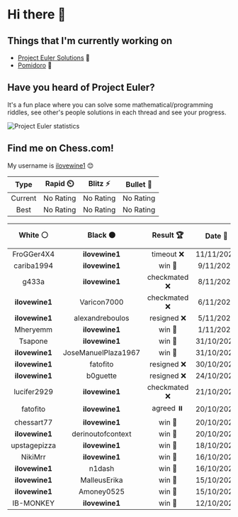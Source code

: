 <meta http-equiv='cache-control' content='no-cache'> 
<meta http-equiv='expires' content='0'> 
<meta http-equiv='pragma' content='no-cache'>

# Hi there 👋

## Things that I'm currently working on

- [Project Euler Solutions](https://github.com/ilovewine/project-euler-solutions) 🤔
- [Pomidoro](https://github.com/ilovewine/pomidoro) 🍅

## Have you heard of Project Euler?

It's a fun place where you can solve some mathematical/programming riddles, see other's people solutions in each thread and see your progress.

<img src="https://projecteuler.net/profile/ilovewine.png?" alt="Project Euler statistics" />

## Find me on Chess.com!

My username is [ilovewine1](https://www.chess.com/member/ilovewine1) 😊

<!--START_SECTION:chessStats-->
<!-- Automatically generated with https://github.com/Balastrong/chess-stats-action -->

| Type | Rapid ⏲️ | Blitz ⚡ | Bullet 🔫 |
|:---:|:---:|:---:|:---:|
| Current | No Rating | No Rating | No Rating |
| Best | No Rating | No Rating | No Rating |

| White ⚪ | Black ⚫ | Result 🏆 | Date 📅 | Position 🗺️ | Type 🕕 |
|:---:|:---:|:---:|:---:|:---:|:---:|
| FroGGer4X4 | **ilovewine1** | timeout ❌ | 11/11/2023 | <a href="http://www.ee.unb.ca/cgi-bin/tervo/fen.pl?select=r2qkbnr/ppp1pp2/2np3p/5bp1/3P4/2N2NP1/PPP1PPBP/R1BQ1RK1 b kq - 1 6">Link</a> | Daily |
| cariba1994 | **ilovewine1** | win 🥇 | 9/11/2023 | <a href="http://www.ee.unb.ca/cgi-bin/tervo/fen.pl?select=r1bqkb1r/1p1p1p2/p1p2p1p/n3p3/P1B1P3/3P1N2/1PP2PPP/R1BQK2R w KQkq - 0 9">Link</a> | Daily |
| g433a | **ilovewine1** | checkmated ❌ | 8/11/2023 | <a href="http://www.ee.unb.ca/cgi-bin/tervo/fen.pl?select=qn3b1r/6pp/3k4/1Q1p4/5B2/8/PP3PPP/2R1R1K1 b - - 2 23">Link</a> | Daily |
| **ilovewine1** | Varicon7000 | checkmated ❌ | 6/11/2023 | <a href="http://www.ee.unb.ca/cgi-bin/tervo/fen.pl?select=8/2R5/2p2k2/3p1pp1/3P4/8/7r/r4K2 w - - 8 47">Link</a> | Daily |
| **ilovewine1** | alexandreboulos | resigned ❌ | 5/11/2023 | <a href="http://www.ee.unb.ca/cgi-bin/tervo/fen.pl?select=8/2k5/1p6/3K4/8/8/p7/8 w - - 0 56">Link</a> | Daily |
| Mheryemm | **ilovewine1** | win 🥇 | 1/11/2023 | <a href="http://www.ee.unb.ca/cgi-bin/tervo/fen.pl?select=rnbqkbnr/pppp1ppp/8/4p3/4P3/8/PPPP1PPP/RNBQKBNR w KQkq e6 0 2">Link</a> | Daily |
| Tsapone | **ilovewine1** | win 🥇 | 31/10/2023 | <a href="http://www.ee.unb.ca/cgi-bin/tervo/fen.pl?select=r1bqkbnr/1ppp1ppp/p1n5/1B2p3/4P3/5N2/PPPP1PPP/RNBQK2R w KQkq - 0 4">Link</a> | Daily |
| **ilovewine1** | JoseManuelPlaza1967 | win 🥇 | 31/10/2023 | <a href="http://www.ee.unb.ca/cgi-bin/tervo/fen.pl?select=8/8/7p/3B3P/P7/8/2KBk1Q1/8 b - - 8 65">Link</a> | Daily |
| **ilovewine1** | fatofito | resigned ❌ | 30/10/2023 | <a href="http://www.ee.unb.ca/cgi-bin/tervo/fen.pl?select=3r1rk1/ppN2ppp/3P4/4p1qb/2B1P3/P2PP1nP/1B1K4/R7 w - - 1 24">Link</a> | Daily |
| **ilovewine1** | b0guette | resigned ❌ | 24/10/2023 | <a href="http://www.ee.unb.ca/cgi-bin/tervo/fen.pl?select=r4rk1/2p2pp1/3b3p/pp1P3R/1PQ5/B1N2nq1/P1bPBN2/R4K2 w - - 4 22">Link</a> | Daily |
| lucifer2929 | **ilovewine1** | checkmated ❌ | 21/10/2023 | <a href="http://www.ee.unb.ca/cgi-bin/tervo/fen.pl?select=rnb2kr1/pp3Q1p/2p1p3/q1PpN3/3Pp3/4P3/PP1N1PPP/R3K2R b KQ - 4 14">Link</a> | Daily |
| fatofito | **ilovewine1** | agreed ⏸️ | 20/10/2023 | <a href="http://www.ee.unb.ca/cgi-bin/tervo/fen.pl?select=7R/4nkp1/p2b1pn1/4p1qQ/1P6/P2r2B1/1P3PPP/5RK1 w - - 21 35">Link</a> | Daily |
| chessart77 | **ilovewine1** | win 🥇 | 20/10/2023 | <a href="http://www.ee.unb.ca/cgi-bin/tervo/fen.pl?select=r1b1kb1r/3p1ppp/7n/1pp1nN2/4P3/3q4/PP1PQPPP/R1B1K2R w KQkq - 4 15">Link</a> | Daily |
| **ilovewine1** | derinoutofcontext | win 🥇 | 20/10/2023 | <a href="http://www.ee.unb.ca/cgi-bin/tervo/fen.pl?select=r1bqkb1r/pppp1p1p/2n5/4p1B1/2B1N1P1/3P3P/PPP2P2/R2QK1NR b KQkq - 0 8">Link</a> | Daily |
| upstagepizza | **ilovewine1** | win 🥇 | 18/10/2023 | <a href="http://www.ee.unb.ca/cgi-bin/tervo/fen.pl?select=r1b4Q/ppppnp1p/4k1p1/8/4P3/NPBn4/PKP4q/R7 w - - 0 22">Link</a> | Daily |
| NikiMrr | **ilovewine1** | win 🥇 | 16/10/2023 | <a href="http://www.ee.unb.ca/cgi-bin/tervo/fen.pl?select=2b1k3/3p4/8/8/P2bP3/3P4/6PP/4q2K w - - 0 40">Link</a> | Daily |
| **ilovewine1** | n1dash | win 🥇 | 16/10/2023 | <a href="http://www.ee.unb.ca/cgi-bin/tervo/fen.pl?select=7r/1p2b3/2p1p1p1/B1k1p2p/PQ2n2P/8/1PP2PP1/2KR3R b - - 3 25">Link</a> | Daily |
| **ilovewine1** | MalleusErika | win 🥇 | 15/10/2023 | <a href="http://www.ee.unb.ca/cgi-bin/tervo/fen.pl?select=rn2k2r/ppN2p1p/4pn1b/3p1b2/3P1P2/3BPN1P/PqPB4/R2QK2R b KQkq - 0 12">Link</a> | Daily |
| **ilovewine1** | Amoney0525 | win 🥇 | 15/10/2023 | <a href="http://www.ee.unb.ca/cgi-bin/tervo/fen.pl?select=r1bqkb1r/5ppp/1pnp1n2/p1pNp3/2B1P3/P2P1Q1P/1PP2PP1/R1B1K1NR b KQkq - 1 9">Link</a> | Daily |
| IB-MONKEY | **ilovewine1** | win 🥇 | 12/10/2023 | <a href="http://www.ee.unb.ca/cgi-bin/tervo/fen.pl?select=rnbqkbnr/pppp1p1p/4p3/6p1/3P1B2/8/PPP1PPPP/RN1QKBNR w KQkq g6 0 3">Link</a> | Daily |

<!--END_SECTION:chessStats-->

